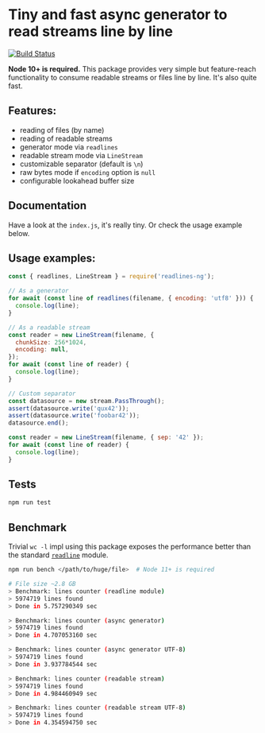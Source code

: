 # Tiny and fast async generator to read streams line by line

[![Build Status](https://travis-ci.org/iximiuz/readlines-ng.svg)](https://travis-ci.org/iximiuz/readlines-ng)

**Node 10+ is required.** This package provides very simple but feature-reach functionality to consume readable streams or files line by line. It's also quite fast.

## Features:
- reading of files (by name)
- reading of readable streams 
- generator mode via `readlines`
- readable stream mode via `LineStream`
- customizable separator (default is `\n`)
- raw bytes mode if `encoding` option is `null`
- configurable lookahead buffer size

## Documentation
Have a look at the `index.js`, it's really tiny. Or check the usage example below.

## Usage examples:
```javascript
const { readlines, LineStream } = require('readlines-ng');

// As a generator
for await (const line of readlines(filename, { encoding: 'utf8' })) {
  console.log(line);
}

// As a readable stream
const reader = new LineStream(filename, {
  chunkSize: 256*1024,
  encoding: null,
});
for await (const line of reader) {
  console.log(line);
}

// Custom separator
const datasource = new stream.PassThrough();
assert(datasource.write('qux42'));
assert(datasource.write('foobar42'));
datasource.end();

const reader = new LineStream(filename, { sep: '42' });
for await (const line of reader) {
  console.log(line);
}
```

## Tests 
```bash
npm run test
```

## Benchmark
Trivial `wc -l` impl using this package exposes the performance better than the standard [`readline`](https://nodejs.org/api/readline.html#readline_example_read_file_stream_line_by_line) module.
```bash
npm run bench </path/to/huge/file>  # Node 11+ is required

# File size ~2.8 GB
> Benchmark: lines counter (readline module)
> 5974719 lines found
> Done in 5.757290349 sec

> Benchmark: lines counter (async generator)
> 5974719 lines found
> Done in 4.707053160 sec

> Benchmark: lines counter (async generator UTF-8)
> 5974719 lines found
> Done in 3.937784544 sec

> Benchmark: lines counter (readable stream)
> 5974719 lines found
> Done in 4.984460949 sec

> Benchmark: lines counter (readable stream UTF-8)
> 5974719 lines found
> Done in 4.354594750 sec
```

